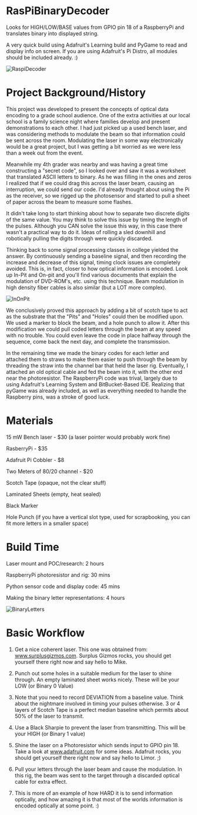RasPiBinaryDecoder
==================

Looks for HIGH/LOW/BASE values from GPIO pin 18 of a RaspberryPi and translates binary into displayed string.

A very quick build using Adafruit's Learning build and PyGame to read and display info on screen. If you are using Adafruit's Pi Distro, all modules should be included already. :) 

![RaspiDecoder](http://gipper.github.com/RasPiBinaryDecoder/images/RaspiDecoder.png)


Project Background/History
==================

This project was developed to present the concepts of optical data encoding to a grade school audience. One of the extra activities at our local school is a family science night where families develop and present demonstrations to each other. I had just picked up a used bench laser, and was considering methods to modulate the beam so that information could be sent across the room. Modulating the laser in some way electronically would be a great project, but I was getting a bit worried as we were less than a week out from the event.

Meanwhile my 4th grader was nearby and was having a great time constructing a "secret code", so I looked over and saw it was a worksheet that translated ASCII letters to binary. As he was filling in the ones and zeros I realized that if we could drag this across the laser beam, causing an interruption, we could send our code. I'd already thought about using the Pi as the receiver, so we rigged up the photosensor and started to pull a sheet of paper across the beam to measure some flashes.

It didn't take long to start thinking about how to separate two discrete digits of the same value. You may think to solve this issue by timing the length of the pulses. Although you CAN solve the issue this way, in this case there wasn't a practical way to do it. Ideas of rolling a sled downhill and robotically pulling the digits through were quickly discarded.

Thinking back to some signal processing classes in college yielded the answer. By continuously sending a baseline signal, and then recording the increase and decrease of this signal, timing clock issues are completely avoided. This is, in fact, closer to how optical information is encoded. Look up In-Pit and On-pit and you'll find various documents that explain the modulation of DVD-ROM's, etc. using this technique. Beam modulation in high density fiber cables is also similar (but a LOT more complex).

![InOnPit](http://gipper.github.com/RasPiBinaryDecoder/images/InOnPit.png)

We conclusively proved this approach by adding a bit of scotch tape to act as the substrate that the "Pits" and "Holes" could then be modified upon. We used a marker to block the beam, and a hole punch to allow it. After this modification we could pull coded letters through the beam at any speed with no trouble. You could even leave the code in place halfway through the sequence, come back the next day, and complete the transmission.

In the remaining time we made the binary codes for each letter and attached them to straws to make them easier to push through the beam by threading the straw into the channel bar that held the laser rig. Eventually, I attached an old optical cable and fed the beam into it, with the other end near the photoresistor. The RaspberryPi code was trival, largely due to using Adafruit's Learning System and BitBucket-Based IDE. Realizing that pyGame was already included, as well as everything needed to handle the Raspberry pins, was a stroke of good luck.



Materials
==================

15 mW Bench laser - $30 (a laser pointer would probably work fine)

RasberryPi - $35

Adafruit Pi Cobbler - $8

Two Meters of 80/20 channel - $20

Scotch Tape (opaque, not the clear stuff)

Laminated Sheets (empty, heat sealed)

Black Marker

Hole Punch (if you have a vertical slot type, used for scrapbooking, you can fit more letters in a smaller space)


Build Time
==================

Laser mount and POC/research: 2 hours

RaspberryPi photoresistor and rig: 30 mins

Python sensor code and display code: 45 mins

Making the binary letter representations: 4 hours


![BinaryLetters](http://gipper.github.com/RasPiBinaryDecoder/images/BinaryLetters.png)


Basic Workflow
==================

1. Get a nice coherent laser. This one was obtained from: www.surplusgizmos.com. Surplus Gizmos rocks, you should get yourself there right now and say hello to Mike.

2. Punch out some holes in a suitable medium for the laser to shine through. An empty laminated sheet works nicely. These will be your LOW (or Binary 0 Value)

3. Note that you need to record DEVIATION from a baseline value. Think about the nightmare involved in timing your pulses otherwise. 3 or 4 layers of Scotch Tape is a perfect median baseline which permits about 50% of the laser to transmit.

4. Use a Black Sharpie to prevent the laser from transmitting. This will be your HIGH (or Binary 1 value)

5. Shine the laser on a Photoresistor which sends input to GPIO pin 18. Take a look at www.adafruit.com for some ideas. Adafruit rocks, you should get yourself there right now and say hello to Limor. ;)

6. Pull your letters through the laser beam and cause the modulation. In this rig, the beam was sent to the target through a discarded optical cable for extra effect.

7. This is more of an example of how HARD it is to send information optically, and how amazing it is that most of the worlds information is encoded optically at some point. :)





